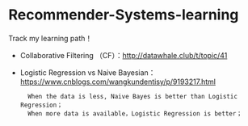 # Recommender-Systems-learning

Track my learning path！

- Collaborative Filtering （CF）：http://datawhale.club/t/topic/41

- Logistic Regression vs Naive Bayesian：https://www.cnblogs.com/wangkundentisy/p/9193217.html

        When the data is less, Naive Bayes is better than Logistic Regression；
        When more data is available，Logistic Regression is better；
